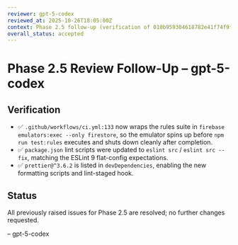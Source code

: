 ```yaml
---
reviewer: gpt-5-codex
reviewed_at: 2025-10-26T18:05:00Z
context: Phase 2.5 follow-up (verification of 010b959304618782e41f74f9f1352b4dca87b371)
overall_status: accepted
---
```


# Phase 2.5 Review Follow-Up – gpt-5-codex

## Verification

- ✅ `.github/workflows/ci.yml:133` now wraps the rules suite in `firebase emulators:exec --only firestore`, so the emulator spins up before `npm run test:rules` executes and shuts down cleanly after completion.
- ✅ `package.json` lint scripts were updated to `eslint src` / `eslint src --fix`, matching the ESLint 9 flat-config expectations.
- ✅ `prettier@^3.6.2` is listed in `devDependencies`, enabling the new formatting scripts and lint-staged hook.

## Status

All previously raised issues for Phase 2.5 are resolved; no further changes requested.

– gpt-5-codex
